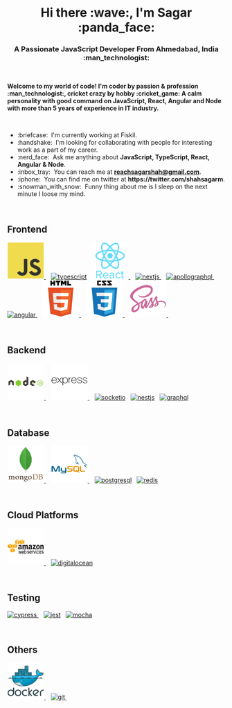 <h1 align="center">Hi there :wave:, I'm Sagar :panda_face: </h1>

<h3 align="center">A Passionate JavaScript Developer From Ahmedabad, India :man_technologist:</h3>

<br/>
<p><strong>Welcome to my world of code! I'm coder by passion & profession :man_technologist:, cricket crazy by hobby :cricket_game: A calm personality with good command on JavaScript, React, Angular and Node with more than 5 years of experience in IT industry.</strong></p>
</br>

<ul>
<li>:briefcase: &nbsp;I'm currently working at Fiskil.</li>
<li>:handshake: &nbsp;I'm looking for collaborating with people for interesting work as a part of my career.</li>
<li>:nerd_face: &nbsp;Ask me anything about <strong>JavaScript, TypeScript, React, Angular & Node</strong>.</li>
<li>:inbox_tray: &nbsp;You can reach me at <strong><a href="mailto:reachsagarshah@gmail.com">reachsagarshah@gmail.com</a></strong>.</li>
<li>:iphone: &nbsp;You can find me on twitter at <strong>https://twitter.com/shahsagarm</strong>.</li>
<li>:snowman_with_snow: &nbsp;Funny thing about me is I sleep on the next minute I loose my mind.</li>
</ul>

<br/>
<h2>Frontend</h2>
<p>
<a href="https://developer.mozilla.org/en-US/docs/Web/JavaScript" target="_blank"> <img src="https://raw.githubusercontent.com/devicons/devicon/master/icons/javascript/javascript-original.svg" alt="javascript" width="85" height="85"/> </a> &nbsp;&nbsp;
<a href="https://www.typescriptlang.org/" target="_blank"><img src="https://www.vectorlogo.zone/logos/typescriptlang/typescriptlang-icon.svg" alt="typescript" width="85" height="85"></a>&nbsp;&nbsp;
<a href="https://reactjs.org/" target="_blank"> <img src="https://raw.githubusercontent.com/devicons/devicon/master/icons/react/react-original-wordmark.svg" alt="react" width="85" height="85"/> </a>&nbsp;&nbsp;
<a href="https://nextjs.org/" target="_blank"> <img src="https://cdn.worldvectorlogo.com/logos/nextjs-3.svg" alt="nextjs" width="85" height="85"/> </a> &nbsp;&nbsp;
<a href="https://www.apollographql.com/" target="_blank"> <img src="https://www.vectorlogo.zone/logos/apollographql/apollographql-ar21.svg" alt="apollographql" width="130" height="85"/> </a> &nbsp;&nbsp;
<a href="https://angular.io" target="_blank" margin-><img src="https://angular.io/assets/images/logos/angular/angular.svg" alt="angular" width="85" height="85"/> </a> &nbsp;&nbsp;
<a href="https://www.w3.org/html/" target="_blank"> <img src="https://raw.githubusercontent.com/devicons/devicon/master/icons/html5/html5-original-wordmark.svg" alt="html" width="85" height="85"/> </a> &nbsp;&nbsp;
<a href="https://www.w3schools.com/css/" target="_blank"> <img src="https://raw.githubusercontent.com/devicons/devicon/master/icons/css3/css3-original-wordmark.svg" alt="css" width="85" height="85"/> </a> &nbsp;&nbsp;
<a href="https://sass-lang.com/" target="_blank"> <img src="https://raw.githubusercontent.com/devicons/devicon/master/icons/sass/sass-original.svg" alt="scss" width="85" height="85"/> </a> &nbsp;&nbsp;
</p>

<br/>
<h2>Backend</h2>
<p>  
<a href="https://nodejs.org" target="_blank"> <img src="https://raw.githubusercontent.com/devicons/devicon/master/icons/nodejs/nodejs-original-wordmark.svg" alt="nodejs" width="85" height="85"/> </a> &nbsp;&nbsp;
<a href="https://expressjs.com" target="_blank"> <img src="https://raw.githubusercontent.com/devicons/devicon/master/icons/express/express-original-wordmark.svg" alt="express" width="85" height="85"/> </a>&nbsp;&nbsp;
<a href="https://socket.io/" target="_blank"><img src="https://www.vectorlogo.zone/logos/socketio/socketio-ar21.svg" alt="socketio" width="130" height="85"></a>&nbsp;&nbsp;
<a href="https://nestjs.com/" target="_blank"><img src="https://www.vectorlogo.zone/logos/nestjs/nestjs-icon.svg" alt="nestjs" width="85" height="85"></a>&nbsp;&nbsp;
<a href="https://graphql.org/" target="_blank"><img src="https://www.vectorlogo.zone/logos/graphql/graphql-ar21.svg" alt="graphql" width="85" height="85"></a>&nbsp;&nbsp;
</p>

<br/>
<h2>Database</h2>
<p>
<a href="https://www.mongodb.com/" target="_blank"> <img src="https://raw.githubusercontent.com/devicons/devicon/master/icons/mongodb/mongodb-original-wordmark.svg" alt="mongodb" width="85" height="85"/> </a> &nbsp;&nbsp;
<a href="https://www.mysql.com/" target="_blank"> <img src="https://raw.githubusercontent.com/devicons/devicon/master/icons/mysql/mysql-original-wordmark.svg" alt="mysql" width="85" height="85"/> </a> &nbsp;&nbsp;
<a href="https://www.postgresql.org/" target="_blank"><img src="https://www.vectorlogo.zone/logos/postgresql/postgresql-icon.svg" alt="postgresql" width="85" height="85"></a>&nbsp;&nbsp;
<a href="https://redis.io/" target="_blank"><img src="https://www.vectorlogo.zone/logos/redis/redis-official.svg" alt="redis" width="85" height="85"></a>&nbsp;&nbsp;
</p>

<br/>
<h2>Cloud Platforms</h2>
<p>
<a href="https://aws.amazon.com" target="_blank"> <img src="https://raw.githubusercontent.com/devicons/devicon/master/icons/amazonwebservices/amazonwebservices-original-wordmark.svg" alt="aws" width="85" height="85"/> </a> &nbsp;&nbsp;
<a href="https://www.digitalocean.com/" target="_blank"><img src="https://www.vectorlogo.zone/logos/digitalocean/digitalocean-official.svg" alt="digitalocean" width="85" height="85"></a>&nbsp;&nbsp;
</p>

<br/>
<h2>Testing</h2>
<p>
<a href="https://www.cypress.io" target="_blank"> <img src="https://raw.githubusercontent.com/simple-icons/simple-icons/6e46ec1fc23b60c8fd0d2f2ff46db82e16dbd75f/icons/cypress.svg" alt="cypress" width="85" height="85"/> </a> &nbsp;&nbsp;
<a href="https://jestjs.io/" target="_blank"><img src="https://www.vectorlogo.zone/logos/jestjsio/jestjsio-icon.svg" alt="jest" width="85" height="85"></a>&nbsp;&nbsp;
<a href="https://mochajs.org/" target="_blank"><img src="https://www.vectorlogo.zone/logos/mochajs/mochajs-icon.svg" alt="mocha" width="85" height="85"></a>&nbsp;&nbsp;
</p>

<br/>
<h2>Others</h2>
<p>
    <a href="https://www.docker.com/" target="_blank"> <img src="https://raw.githubusercontent.com/devicons/devicon/master/icons/docker/docker-original-wordmark.svg" alt="docker" width="85" height="85"/> </a>&nbsp;&nbsp;
    <a href="https://git-scm.com/" target="_blank"> <img src="https://www.vectorlogo.zone/logos/git-scm/git-scm-icon.svg" alt="git" width="85" height="85"/> </a> &nbsp;&nbsp;
</p>
